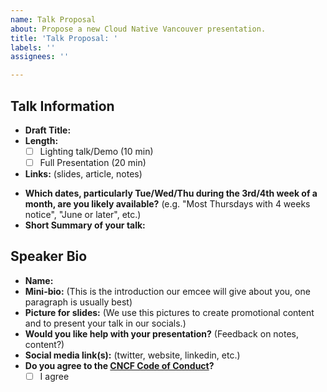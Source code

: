 ```yaml
---
name: Talk Proposal
about: Propose a new Cloud Native Vancouver presentation.
title: 'Talk Proposal: '
labels: ''
assignees: ''

---
```


## Talk Information

- **Draft Title:**
- **Length:**
  - [ ] Lighting talk/Demo (10 min)
  - [ ] Full Presentation (20 min)
- **Links:** (slides, article, notes)
<!-- If we have an event already scheduled, you can instead paste the Link of the Luma event that you are interested in presenting. -->
- **Which dates, particularly Tue/Wed/Thu during the 3rd/4th week of a month, are you likely available?** (e.g. "Most Thursdays with 4 weeks notice", "June or later", etc.)
- **Short Summary of your talk:**

## Speaker Bio

- **Name:**
- **Mini-bio:** (This is the introduction our emcee will give about you, one paragraph is usually best)
- **Picture for slides:** (We use this pictures to create promotional content and to present your talk in our socials.)
- **Would you like help with your presentation?** (Feedback on notes, content?)
- **Social media link(s):** (twitter, website, linkedin, etc.)
- **Do you agree to the [CNCF Code of Conduct](https://github.com/cncf/foundation/blob/master/code-of-conduct.md)?**
  - [ ] I agree
